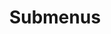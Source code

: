 ---
layout: page
title: Submenus
nav: true
nav_order: 6
dropdown: true
children: 
    - title: Related Papers
      permalink: /publications/
    - title: divider
    - title: Group Members
      permalink: /projects/
---